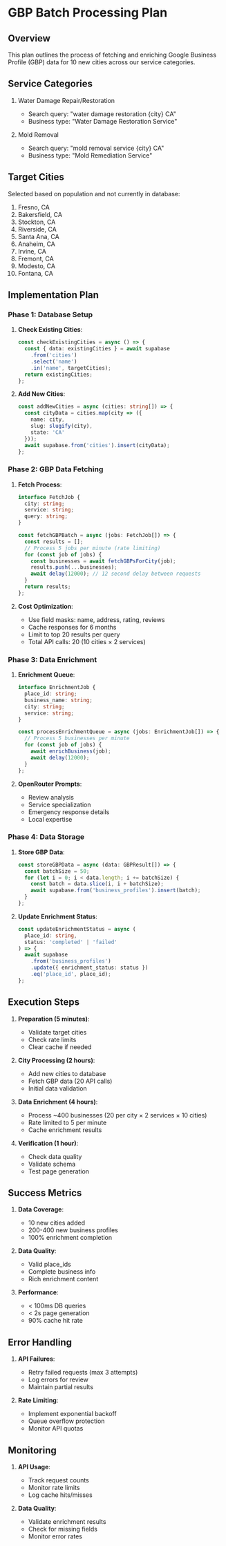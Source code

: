 # GBP Batch Processing Plan

## Overview

This plan outlines the process of fetching and enriching Google Business Profile (GBP) data for 10 new cities across our service categories.

## Service Categories

1. Water Damage Repair/Restoration
   - Search query: "water damage restoration {city} CA"
   - Business type: "Water Damage Restoration Service"

2. Mold Removal
   - Search query: "mold removal service {city} CA"
   - Business type: "Mold Remediation Service"

## Target Cities

Selected based on population and not currently in database:
1. Fresno, CA
2. Bakersfield, CA
3. Stockton, CA
4. Riverside, CA
5. Santa Ana, CA
6. Anaheim, CA
7. Irvine, CA
8. Fremont, CA
9. Modesto, CA
10. Fontana, CA

## Implementation Plan

### Phase 1: Database Setup

1. **Check Existing Cities**:
   ```typescript
   const checkExistingCities = async () => {
     const { data: existingCities } = await supabase
       .from('cities')
       .select('name')
       .in('name', targetCities);
     return existingCities;
   };
   ```

2. **Add New Cities**:
   ```typescript
   const addNewCities = async (cities: string[]) => {
     const cityData = cities.map(city => ({
       name: city,
       slug: slugify(city),
       state: 'CA'
     }));
     await supabase.from('cities').insert(cityData);
   };
   ```

### Phase 2: GBP Data Fetching

1. **Fetch Process**:
   ```typescript
   interface FetchJob {
     city: string;
     service: string;
     query: string;
   }

   const fetchGBPBatch = async (jobs: FetchJob[]) => {
     const results = [];
     // Process 5 jobs per minute (rate limiting)
     for (const job of jobs) {
       const businesses = await fetchGBPsForCity(job);
       results.push(...businesses);
       await delay(12000); // 12 second delay between requests
     }
     return results;
   };
   ```

2. **Cost Optimization**:
   - Use field masks: name, address, rating, reviews
   - Cache responses for 6 months
   - Limit to top 20 results per query
   - Total API calls: 20 (10 cities × 2 services)

### Phase 3: Data Enrichment

1. **Enrichment Queue**:
   ```typescript
   interface EnrichmentJob {
     place_id: string;
     business_name: string;
     city: string;
     service: string;
   }

   const processEnrichmentQueue = async (jobs: EnrichmentJob[]) => {
     // Process 5 businesses per minute
     for (const job of jobs) {
       await enrichBusiness(job);
       await delay(12000);
     }
   };
   ```

2. **OpenRouter Prompts**:
   - Review analysis
   - Service specialization
   - Emergency response details
   - Local expertise

### Phase 4: Data Storage

1. **Store GBP Data**:
   ```typescript
   const storeGBPData = async (data: GBPResult[]) => {
     const batchSize = 50;
     for (let i = 0; i < data.length; i += batchSize) {
       const batch = data.slice(i, i + batchSize);
       await supabase.from('business_profiles').insert(batch);
     }
   };
   ```

2. **Update Enrichment Status**:
   ```typescript
   const updateEnrichmentStatus = async (
     place_id: string,
     status: 'completed' | 'failed'
   ) => {
     await supabase
       .from('business_profiles')
       .update({ enrichment_status: status })
       .eq('place_id', place_id);
   };
   ```

## Execution Steps

1. **Preparation (5 minutes)**:
   - Validate target cities
   - Check rate limits
   - Clear cache if needed

2. **City Processing (2 hours)**:
   - Add new cities to database
   - Fetch GBP data (20 API calls)
   - Initial data validation

3. **Data Enrichment (4 hours)**:
   - Process ~400 businesses (20 per city × 2 services × 10 cities)
   - Rate limited to 5 per minute
   - Cache enrichment results

4. **Verification (1 hour)**:
   - Check data quality
   - Validate schema
   - Test page generation

## Success Metrics

1. **Data Coverage**:
   - 10 new cities added
   - 200-400 new business profiles
   - 100% enrichment completion

2. **Data Quality**:
   - Valid place_ids
   - Complete business info
   - Rich enrichment content

3. **Performance**:
   - < 100ms DB queries
   - < 2s page generation
   - 90% cache hit rate

## Error Handling

1. **API Failures**:
   - Retry failed requests (max 3 attempts)
   - Log errors for review
   - Maintain partial results

2. **Rate Limiting**:
   - Implement exponential backoff
   - Queue overflow protection
   - Monitor API quotas

## Monitoring

1. **API Usage**:
   - Track request counts
   - Monitor rate limits
   - Log cache hits/misses

2. **Data Quality**:
   - Validate enrichment results
   - Check for missing fields
   - Monitor error rates
